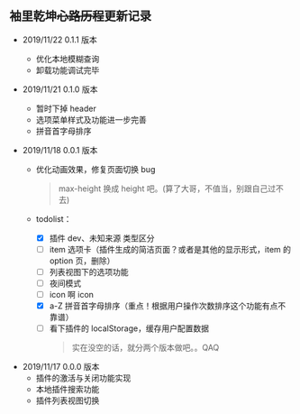 ## 袖里乾坤<s>心路历程</s>更新记录

- 2019/11/22 0.1.1 版本

  - 优化本地模糊查询
  - 卸载功能调试完毕

- 2019/11/21 0.1.0 版本

  - 暂时下掉 header
  - 选项菜单样式及功能进一步完善
  - 拼音首字母排序

- 2019/11/18 0.0.1 版本

  - 优化动画效果，修复页面切换 bug
    > max-height 换成 height 吧。(算了大哥，不值当，别跟自己过不去)
  - todolist：

    - [x] 插件 dev、未知来源 类型区分
    - [ ] item 选项卡（插件生成的简洁页面？或者是其他的显示形式，item 的 option 页，删除）
    - [ ] 列表视图下的选项功能
    - [ ] 夜间模式
    - [ ] icon 啊 icon
    - [x] a-Z 拼音首字母排序（重点！根据用户操作次数排序这个功能有点不靠谱）
    - [ ] 看下插件的 localStorage，缓存用户配置数据
      > 实在没空的话，就分两个版本做吧。。QAQ

* 2019/11/17 0.0.0 版本
  - 插件的激活与关闭功能实现
  - 本地插件搜索功能
  - 插件列表视图切换
